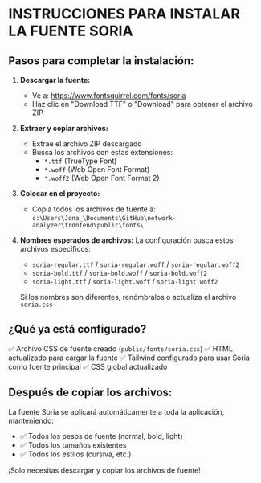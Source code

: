 # INSTRUCCIONES PARA INSTALAR LA FUENTE SORIA

## Pasos para completar la instalación:

1. **Descargar la fuente:**
   - Ve a: https://www.fontsquirrel.com/fonts/soria
   - Haz clic en "Download TTF" o "Download" para obtener el archivo ZIP

2. **Extraer y copiar archivos:**
   - Extrae el archivo ZIP descargado
   - Busca los archivos con estas extensiones:
     - `*.ttf` (TrueType Font)
     - `*.woff` (Web Open Font Format)
     - `*.woff2` (Web Open Font Format 2)
   
3. **Colocar en el proyecto:**
   - Copia todos los archivos de fuente a:
     `c:\Users\Jona_\Documents\GitHub\network-analyzer\frontend\public\fonts\`

4. **Nombres esperados de archivos:**
   La configuración busca estos archivos específicos:
   - `soria-regular.ttf` / `soria-regular.woff` / `soria-regular.woff2`
   - `soria-bold.ttf` / `soria-bold.woff` / `soria-bold.woff2`
   - `soria-light.ttf` / `soria-light.woff` / `soria-light.woff2`
   
   Si los nombres son diferentes, renómbralos o actualiza el archivo `soria.css`

## ¿Qué ya está configurado?

✅ Archivo CSS de fuente creado (`public/fonts/soria.css`)
✅ HTML actualizado para cargar la fuente
✅ Tailwind configurado para usar Soria como fuente principal
✅ CSS global actualizado

## Después de copiar los archivos:

La fuente Soria se aplicará automáticamente a toda la aplicación, manteniendo:
- ✅ Todos los pesos de fuente (normal, bold, light)
- ✅ Todos los tamaños existentes
- ✅ Todos los estilos (cursiva, etc.)

¡Solo necesitas descargar y copiar los archivos de fuente!

